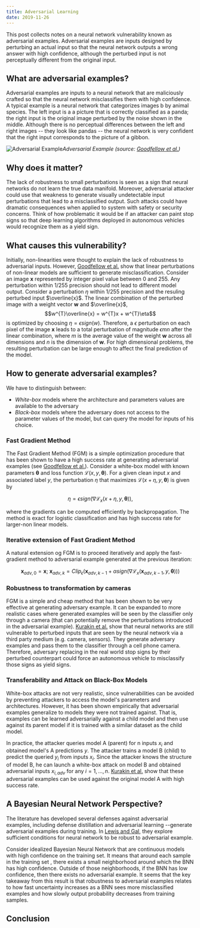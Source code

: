 ```yaml
---
title: Adversarial Learning
date: 2019-11-26
---
```

This post collects notes on a neural network vulnerability known as adversarial
examples. Adversarial examples are inputs designed by 
perturbing an actual input so that the neural network
outputs a wrong answer with high confidence, although the perturbed 
input is not perceptually different from the original input. 

## What are adversarial examples?
Adversarial examples are inputs to a neural network that are maliciously crafted so that
the neural network misclassifies them with high confidence. A typical example is a neural network that categorizes images b
by animal species. The left input is a a picture that is correctly classified as a panda; the right
input is the original image perturbed by the noise shown in the middle. Although there is no 
perceptual differences between the left and right images -- they look like pandas -- the neural network
is very confident that the right input corresponds to the picture of a gibbon.

![Adversarial Example](../../../assets/img/pandas.png)*Adversarial Example (source: [Goodfellow et al.](https://arxiv.org/pdf/1412.6572.pdf))*

## Why does it matter?
The lack of robustness to small perturbations is seen as a sign that 
neural networks do not learn the true data manifold. Moreover, adversarial
attacker could use that weakness to generate visually undetectable 
input perturbations that lead to a misclassified output. Such attacks 
could have dramatic consequences when applied to system with safety or security 
concerns. Think of how problematic it would be if an attacker can paint stop signs so that 
deep learning algorithms deployed in autonomous vehicles would recognize them as
a yield sign. 

## What causes this vulnerability?
Initially, non-linearities were thought to explain the lack of robustness to adversarial 
inputs. However, [Goodfellow et al.](https://arxiv.org/pdf/1412.6572.pdf) show that 
linear perturbations of non-linear models are 
sufficient to generate misclassification. Consider an image $\textbf{x}$ represented by integer
pixel value between 0 and 255. Any perturbation within 1/255 precision should not 
lead to different model output. Consider a perturbation $\eta$ within 1/255 precision and the
resuling perturbed input $\overline{x}$.
The linear combination of the perturbed image with a weight vector $\mathbf{w}$ and $\overline{x}$, 
$$w^{T}\overline{x} = w^{T}x + w^{T}\eta$$ is optimized by choosing $\eta=\epsilon sign(w)$. 
Therefore, a $\epsilon$ perturbation on each pixel of the image $\mathbf{x}$ leads to
a total perturbation of magnitude $\epsilon m n$ after the linear combination, where 
$m$ is the average value of the weight $\mathbf{w}$ across all dimensions and $n$ is the dimension
of $\mathbf{w}$. For high dimensional problems, the resulting perturbation can be large enough to
affect the final prediction of the model. 

## How to generate adversarial examples?
We have to distinguish between:
 * _White-box_ models where the architecture and parameters values are available to the 
 adversary
 * _Black-box_ models where the adversary does not access to the parameter values of the model, but can query
 the model for inputs of his choice.
 
### Fast Gradient Method
 The Fast Gradient Method (FGM) is a simple optimization procedure that has been shown to 
 have a high success rate at generating adversarial examples (see [Goodfellow et al.](https://arxiv.org/pdf/1412.6572.pdf)). 
 Consider a white-box model with known parameters $\mathbf{\theta}$ and 
 loss function $\mathcal{L}(x, y, \mathbf{\theta})$. For a given clean input $x$
 and associated label $y$, the perturbation $\eta$ that maximizes 
 $\mathcal{L}(x + \eta, y, \mathbf{\theta})$ is given by
 
 $$ \eta = \epsilon sign(\nabla \mathcal{L}_{x}(x + \eta, y, \mathbf{\theta})),$$
 
 
where the gradients can be computed efficiently by backpropagation. The method is exact
for logistic classification and has high success rate for larger-non linear models. 

### Iterative extension of Fast Gradient Method
A natural extension og FGM is to proceed iteratively and apply the fast-gradient method to adversarial
example generated at the previous iteration:

$$ \mathbf{x}_{adv, 0} = \mathbf{x}; \: \mathbf{x}_{adv, k} = Clip_{\epsilon}(\mathbf{x}_{adv, k-1} + \alpha sign(\nabla \mathcal{L}_{x}(\mathbf{x}_{adv, k-1},  y, \mathbf{\theta}))) $$

### Robustness to transformation by cameras
FGM is a simple and cheap method that has been shown to be very effective at generating adversary example.
It can be expanded to more realistic cases where generated examples will be seen by the classifier
only through a camera (that can potentially remove the perturbations introduced in the
adversarial example).  [Kurakin et al.](https://arxiv.org/pdf/1607.02533.pdf) show that neural networks are still vulnerable to perturbed inputs that
are seen by the neural network via a third party medium (e.g. camera, sensors).
They generate adversary examples and pass them to the classifier through a cell phone camera.
Therefore, adversary replacing in the real world stop signs by their perturbed counterpart could force
an autonomous vehicle to misclassify those signs as yield signs. 

### Transferability and Attack on Black-Box Models
White-box attacks are not very realistic, since vulnerabilities can be avoided by preventing
attackers to access the model's parameters and architectures. However, 
it has been shown empirically that adversarial examples generalize to models
they were not trained against. That is, examples can be learned adversarially
against a child model and then use against its parent model if it is trained with a similar
dataset as the child model. 

In practice, the attacker queries model A (parent) for n inputs $x_{i}$ and obtained model's A
predictions $y$. The attacker trains a model B (child) to predict the queried $y_{i}$ from inputs 
$x_{i}$. Since the attacker knows the structure of model B, he can launch a white-box attack on
model B and obtained adversarial inputs $x_{i, adv}$ for any $i=1, ..., n$. [Kurakin et al.](https://arxiv.org/pdf/1607.02533.pdf) show that 
these adversarial examples can be used against the original model A with high success rate.

## A Bayesian Neural Network Perspective?
The literature has developed several defenses against adversarial examples, including defense distillation
and adversarial learning --generate adversarial examples during training. In [Lewis and Gal](https://arxiv.org/pdf/1806.00667.pdf), they explore sufficient conditions 
for neural network to be robust to adversarial example. 

Consider idealized Bayesian Neural Network that are continuous models with high confidence on the training set.
It means that around each sample in the training set , there exists a small neighborhood around which 
the BNN has high confidence. Outside of those neighborhoods, if the BNN has low confidence,
then there exists no adversarial example. It seems that the key takeaway from this result is that 
robustness to adversarial examples relates to how fast uncertainty increases as a BNN sees more 
misclassified examples and how slowly output probability decreases from training samples.

## Conclusion



 
